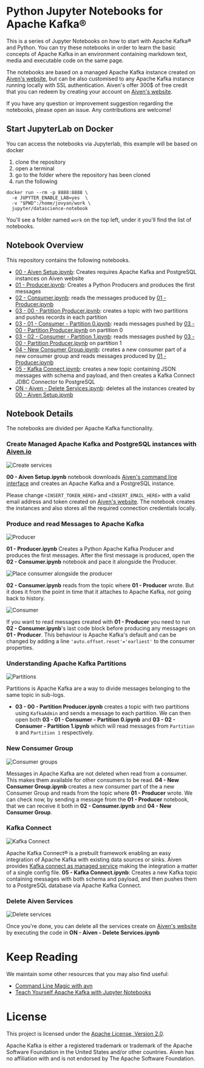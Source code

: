 # Python Jupyter Notebooks for Apache Kafka®

This is a series of Jupyter Notebooks on how to start with Apache Kafka® and Python.
You can try these notebooks in order to learn the basic concepts of Apache Kafka in an environment containing markdown text, media and executable code on the same page.

The notebooks are based on a managed Apache Kafka instance created on [Aiven's website](https://aiven.io/kafka?utm_source=github&utm_medium=organic&utm_campaign=blog_art&utm_content=repo), but can be also customised to any Apache Kafka instance running locally with SSL authentication. Aiven's offer 300$ of free credit that you can redeem by creating your account on [Aiven's website](https://console.aiven.io/signup?utm_source=github&utm_medium=organic&utm_campaign=blog_art&utm_content=repo).

If you have any question or improvement suggestion regarding the notebooks, please open an issue. Any contributions are welcome!


## Start JupyterLab on Docker

You can access the notebooks via Jupyterlab, this example will be based on docker

1. clone the repository
2. open a terminal
3. go to the folder where the repository has been cloned
4. run the following

```
docker run --rm -p 8888:8888 \
  -e JUPYTER_ENABLE_LAB=yes  \
  -v "$PWD":/home/jovyan/work \
  jupyter/datascience-notebook
```

You'll see a folder named `work` on the top left, under it you'll find the list of notebooks.

## Notebook Overview

This repository contains the following notebooks.

* [00 - Aiven Setup.ipynb](00%20-%20Aiven%20Setup.ipynb): Creates requires Apache Kafka and PostgreSQL instances on Aiven website
* [01 - Producer.ipynb](01%20-%20Producer.ipynb): Creates a Python Producers and produces the first messages
* [02 - Consumer.ipynb](02%20-%20Consumer.ipynb): reads the messages produced by [01 - Producer.ipynb](01%20-%20Producer.ipynb)
* [03 - 00 - Partition Producer.ipynb](03%20-%2000%20-%20Partition%20Producer.ipynb): creates a topic with two partitions and pushes records in each partition
* [03 - 01 - Consumer - Partition 0.ipynb](03%20-%2001%20-%20Consumer%20-%20Partition%200.ipynb): reads messages pushed by [03 - 00 - Partition Producer.ipynb](03%20-%2000%20-%20Partition%20Producer.ipynb) on partition 0
* [03 - 02 - Consumer - Partition 1.ipynb](03%20-%2001%20-%20Consumer%20-%20Partition%200.ipynb): reads messages pushed by [03 - 00 - Partition Producer.ipynb](03%20-%2000%20-%20Partition%20Producer.ipynb) on partition 1
* [04 - New Consumer Group.ipynb](04%20-%20New%20Consumer%20Group.ipynb): creates a new consumer part of a new consumer group and reads messages produced by [01 - Producer.ipynb](01%20-%20Producer.ipynb)
* [05 - Kafka Connect.ipynb](05%20-%20Kafka%20Connect.ipynb): creates a new topic containing JSON messages with schema and payload, and then creates a Kafka Connect JDBC Connector to PostgreSQL
* [ON - Aiven - Delete Services.ipynb](0N%20-%20Aiven%20-%20Delete%20Services.ipynb): deletes all the instances created by [00 - Aiven Setup.ipynb](00%20-%20Aiven%20Setup.ipynb)

## Notebook Details

The notebooks are divided per Apache Kafka functionality.

### Create Managed Apache Kafka and PostgreSQL instances with [Aiven.io](https://console.aiven.io/signup?utm_source=github&utm_medium=organic&utm_campaign=blog_art&utm_content=repo)

![Create services](images/overall.png)

**00 - Aiven Setup.ipynb** notebook downloads [Aiven's command line interface](https://aiven.io/blog/command-line-magic-with-the-aiven-cli?utm_source=github&utm_medium=organic&utm_campaign=blog_art&utm_content=repo) and creates an Apache Kafka and a PostgreSQL instance.

Please change `<INSERT_TOKEN_HERE>` and `<INSERT_EMAIL_HERE>` with a valid email address and token created on [Aiven's website](https://console.aiven.io/signup?utm_source=github&utm_medium=organic&utm_campaign=blog_art&utm_content=repo). The notebook creates the instances and also stores all the required connection credentials locally.

### Produce and read Messages to Apache Kafka

![Producer](images/producing.png)

**01 - Producer.ipynb** Creates a Python Apache Kafka Producer and produces the first messages. After the first message is produced, open  the **02 - Consumer.ipynb** notebook and pace it alongside the Producer.

![Place consumer alongside the producer](images/move-consumer.gif)

**02 - Consumer.ipynb** reads from the topic where **01 - Producer** wrote. But it does it from the point in time that it attaches to Apache Kafka, not going back to history.

![Consumer](images/consumer.png)

If you want to read messages created with **01 - Producer** you need to run **02 - Consumer.ipynb**'s last code block before producing any messages on **01 - Producer**. This behaviour is Apache Kafka's default and can be changed by adding a line `'auto.offset.reset'='earliest'` to the consumer properties.

### Understanding Apache Kafka Partitions

![Partitions](images/partitions.png)

Partitions is Apache Kafka are a way to divide messages belonging to the same topic in sub-logs.
* **03 - 00 - Partition Producer.ipynb** creates a topic with two partitions using `KafkaAdmin` and sends a message to each partition.
We can then open both **03 - 01 - Consumer - Partition 0.ipynb** and **03 - 02 - Consumer - Partition 1.ipynb** which will read messages from `Partition 0` and `Partition 1` respectively.

### New Consumer Group

![Consumer groups](images/consumer_groups.png)

Messages in Apache Kafka are not deleted when read from a consumer. This makes them available for other consumers to be read. **04 - New Consumer Group.ipynb** creates a new consumer part of the a new Consumer Group and reads from the topic where **01 - Producer** wrote. We can check now, by sending a message from the **01 - Producer** notebook, that we can receive it both in **02 - Consumer.ipynb** and **04 - New Consumer Group**.

### Kafka Connect

![Kafka Connect](images/connect_pg.png)

Apache Kafka Connect® is a prebuilt framework enabling an easy integration of Apache Kafka with existing data sources or sinks. Aiven provides [Kafka connect as managed service](https://aiven.io/kafka-connect?utm_source=github&utm_medium=organic&utm_campaign=blog_art&utm_content=repo) making the integration a matter of a single config file. **05 - Kafka Connect.ipynb**: Creates a new Kafka topic containing messages with both schema and payload, and then pushes them to a PostgreSQL database via Apache Kafka Connect.

### Delete Aiven Services

![Delete services](images/overall.png)

Once you're done, you can delete all the services create on [Aiven's website](https://console.aiven.io/signup?utm_source=github&utm_medium=organic&utm_campaign=blog_art&utm_content=repo) by executing the code in **ON - Aiven - Delete Services.ipynb**

# Keep Reading

We maintain some other resources that you may also find useful:

* [Command Line Magic with avn](https://aiven.io/blog/command-line-magic-with-the-aiven-cli?utm_source=github&utm_medium=organic&utm_campaign=blog_art&utm_content=repo)
* [Teach Yourself Apache Kafka with Jupyter Notebooks](#)

# License
This project is licensed under the [Apache License, Version 2.0](https://github.com/aiven/aiven-kafka-connect-s3/blob/master/LICENSE).

Apache Kafka is either a registered trademark or trademark of the Apache Software Foundation in the United States and/or other countries. Aiven has no affiliation with and is not endorsed by The Apache Software Foundation.
